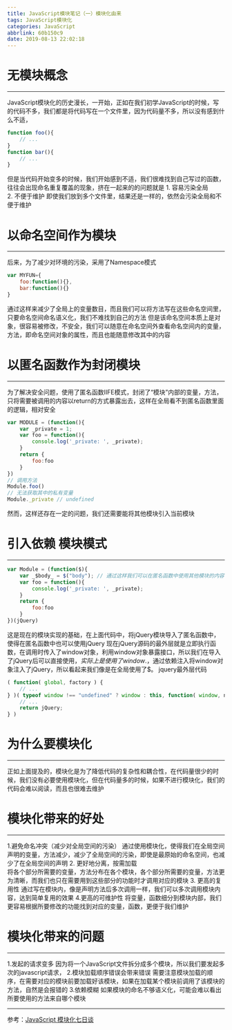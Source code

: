 ```yaml
---
title: JavaScript模块笔记（一）模块化由来
tags: JavaScript模块化
categories: JavaScript
abbrlink: 60b150c9
date: 2019-08-13 22:02:18
---
```

# 无模块概念
---
JavaScript模块化的历史漫长，一开始，正如在我们初学JavaScript的时候，写的代码不多，我们都是将代码写在一个文件里，因为代码量不多，所以没有感到什么不适，
<!-- more -->
```javascript
function foo(){
    // ...
}
function bar(){
    // ...
}
```
但是当代码开始变多的时候，我们开始感到不适，我们很难找到自己写过的函数，往往会出现命名重复覆盖的现象，挤在一起来的的问题就是
	    1. 容易污染全局  
	    2. 不便于维护
即使我们放到多个文件里，结果还是一样的，依然会污染全局和不便于维护

# 以命名空间作为模块
---

后来，为了减少对环境的污染，采用了Namespace模式
```javascript
var MYFUN={
    foo:function(){},
    bar:function(){}
}
```
通过这样来减少了全局上的变量数目，而且我们可以将方法写在这些命名空间里，只要命名空间命名语义化，我们不难找到自己的方法
但是该命名空间本质上是对象，很容易被修改，不安全，我们可以随意在命名空间外查看命名空间内的变量，方法，即命名空间对象的属性，而且也能随意修改其中的内容

# 以匿名函数作为封闭模块
---
为了解决安全问题，使用了匿名函数IIFE模式，封闭了“模块”内部的变量，方法，只将需要被调用的内容以return的方式暴露出去，这样在全局看不到匿名函数里面的逻辑，相对安全
```javascript
var MODULE = (function(){
    var _private = 1;
    var foo = function(){
        console.log('_private: ', _private);
    }
    return {
        foo:foo
    }
})
// 调用方法
Module.foo()
// 无法获取其中的私有变量
Module._private // undefined
```
然而，这样还存在一定的问题，我们还需要能将其他模块引入当前模块
# 引入依赖 模块模式
---
```javascript
var Module = (function($){
    var _$body_ = $("body"); // 通过这样我们可以在匿名函数中使用其他模块的内容，这里使用了jQuery
    var foo = function(){
        console.log('_private: ', _private);
    }
    return {
        foo:foo
    }
})(jQuery)
```
这是现在的模块实现的基础，在上面代码中，将jQuery模块导入了匿名函数中，使得在匿名函数中也可以使用jQuery
现在jQuery源码的最外层就是立即执行函数，在调用时传入了window对象，利用window对象暴露接口，所以我们在导入了jQuery后可以直接使用$，实际上是使用了window.$，通过依赖注入将window对象注入了jQuery，所以看起来我们像是在全局使用了$。
jquery最外层代码
```javascript
( function( global, factory ) {
	// ...
} )( typeof window !== "undefined" ? window : this, function( window, noGlobal ) {
	// ...
	return jQuery;
} )
```
# 为什么要模块化
---
正如上面提及的，模块化是为了降低代码的复杂性和耦合性，在代码量很少的时候，我们没有必要使用模块化，但在代码量多的时候，如果不进行模块化，我们的代码会难以阅读，而且也很难去维护
 
# 模块化带来的好处
---
1.避免命名冲突（减少对全局空间的污染）
通过使用模块化，使得我们在全局空间声明的变量，方法减少，减少了全局空间的污染，即使是最原始的命名空间，也减少了在全局空间的声明
2. 更好地分离，按需加载  
       将各个部分所需要的变量，方法分布在各个模块，各个部分所需要的变量，方法更为清晰，而我们也只在需要用到这些部分的功能时才调用对应的模块
3. 更高的复用性
       通过写在模块内，像是声明方法后多次调用一样，我们可以多次调用模块内容，达到简单复用的效果
4.更高的可维护性
       将变量，函数细分到模块内部，我们更容易根据所要修改的功能找到对应的变量，函数，更便于我们维护

# 模块化带来的问题
---
1.发起的请求变多
因为将一个JavaScript文件拆分成多个模块，所以我们要发起多次的javascript请求，
2.模块加载顺序错误会带来错误
需要注意模块加载的顺序，在需要对应的模块前要加载好该模块，如果在加载某个模块前调用了该模块的方法，自然是会报错的
3.依赖模糊
如果模块的命名不够语义化，可能会难以看出所要使用的方法来自哪个模块

---
参考：[JavaScript 模块化七日谈](http://huangxuan.me/js-module-7day/#/)